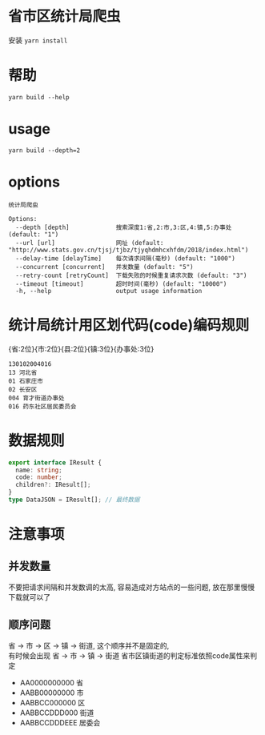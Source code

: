 # 省市区统计局爬虫
安装 ``yarn install``
# 帮助
``yarn build --help``
# usage
``yarn build --depth=2 ``
# options
```
统计局爬虫

Options:
  --depth [depth]             搜索深度1:省,2:市,3:区,4:镇,5:办事处 (default: "1")
  --url [url]                 网址 (default: "http://www.stats.gov.cn/tjsj/tjbz/tjyqhdmhcxhfdm/2018/index.html")
  --delay-time [delayTime]    每次请求间隔(毫秒) (default: "1000")
  --concurrent [concurrent]   并发数量 (default: "5")
  --retry-count [retryCount]  下载失败的时候重复请求次数 (default: "3")
  --timeout [timeout]         超时时间(毫秒) (default: "10000")
  -h, --help                  output usage information
```

# 统计局统计用区划代码(code)编码规则
{省:2位}{市:2位}{县:2位}{镇:3位}{办事处:3位}
```
130102004016
13 河北省
01 石家庄市
02 长安区
004	育才街道办事处
016 药东社区居民委员会
```

# 数据规则
```ts
export interface IResult {
  name: string;
  code: number;
  children?: IResult[];
}
type DataJSON = IResult[]; // 最终数据
```

# 注意事项
## 并发数量
不要把请求间隔和并发数调的太高, 容易造成对方站点的一些问题, 放在那里慢慢下载就可以了
## 顺序问题
省 -> 市 -> 区 -> 镇 -> 街道, 这个顺序并不是固定的,  
有时候会出现 省 -> 市 -> 镇 -> 街道
省市区镇街道的判定标准依照code属性来判定
* AA0000000000 省
* AABB00000000 市
* AABBCC000000 区
* AABBCCDDD000 街道
* AABBCCDDDEEE 居委会
